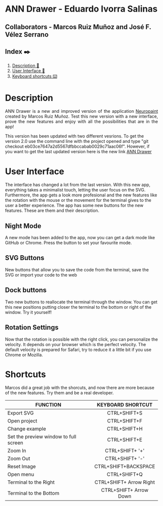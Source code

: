 # ANN Drawer - Eduardo Ivorra Salinas

## Collaborators - Marcos Ruiz Muñoz and José F. Vélez Serrano

## Index ✒️
1. [Description 🚀](#description)
2. [User Interface 🎨](#ui)
3. [Keyboard shortcuts ⌨️](#shortcuts)

<a name="description"></a>
 # Description
<p align="justify">
    ANN Drawer is a new and improved version of the application <a href="https://neuropaint.github.io/">Neuropaint</a> created by Marcos Ruiz Muñoz. Test this new version with a new interface, prove the new features and enjoy with all the possibilities that are in the app! 
</p>

This version has been updated with two different vesrions. To get the version 2.0 use the command line with the project opened and type "git checkout eb03ce7647a2d5567dfbbccabab0029c71aac06f". 
However, if you want to get the last updated version here is the new link <a href="https://jfvelezserrano.github.io/ANNDrawer">ANN Drawer</a> 

<a name="ui"></a>
# User Interface
<p align="justify">
 
 The interface has changed a lot from the last version. With this new app, everything takes a minimalist touch, letting the user focus on the SVG. Furthermore, the app gets a look more profesional and the new features like the rotation with the mouse or the movement for the terminal gives to the user a better experience. 
 The app has some new buttons for the new features. These are them and their description.
</p>

 ## Night Mode

 <p>
    A new mode has been added to the app, now you can get a dark mode like GitHub or Chrome. Press the button to set your favourite mode.
 </p>

 ## SVG Buttons

 <p>
    New buttons that allow you to save the code from the terminal, save the SVG or import your code to the web
 </p>

 ## Dock buttons

 <p>
    Two new buttons to reallocate the terminal through the window. You can get this new positions putting closer the terminal to the bottom or right of the window. Try it yourself!
 </p>

 ## Rotation Settings

 <p>
    Now that the rotation is possible with the right click, you can personalize the velocity. It depends on your browser which is the perfect velocity. The default velocity is prepared for Safari, try to reduce it a little bit if you use Chrome or Mozilla.
 </p>

<a name="Shortcuts"></a>
# Shortcuts
<p>
    Marcos did a great job with the shorcuts, and now there are more because of the new features. Try them and be a real developer.
</p>

|   FUNCTION      | KEYBOARD SHORTCUT  |
| ------------- |:-----------------:|
| Export SVG      | CTRL+SHIFT+S |
| Open project      |    CTRL+SHIFT+F |
| Change example |   CTRL+SHIFT+H  |
| Set the preview window to full screen |    CTRL+SHIFT+E |
| Zoom In |  CTRL+SHIFT+ '+' |
| Zoom Out |  CTRL+SHIFT+ '-' |
| Reset Image |  CTRL+SHIFT+BACKSPACE |
| Open menu |  CTRL+SHIFT+Q |
| Terminal to the Right |  CTRL+SHIFT+ Arrow Right |
| Terminal to the Bottom |  CTRL+SHIFT+ Arrow Down |
